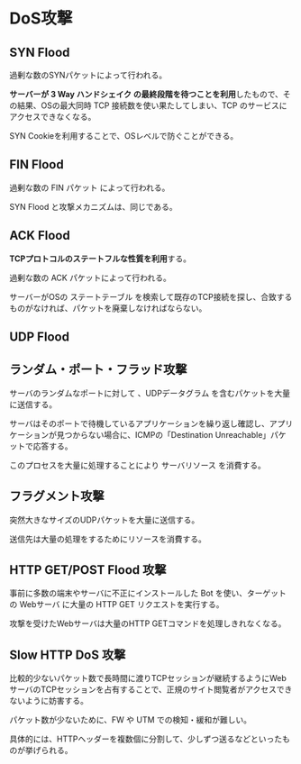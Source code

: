 # DoS攻撃

## SYN Flood

過剰な数のSYNパケットによって行われる。

**サーバーが 3 Way ハンドシェイク の最終段階を待つことを利用**したもので、その結果、OSの最大同時 TCP 接続数を使い果たしてしまい、TCP のサービスにアクセスできなくなる。

SYN Cookieを利用することで、OSレベルで防ぐことができる。

## FIN Flood

過剰な数の FIN パケット によって行われる。

SYN Flood と攻撃メカニズムは、同じである。

## ACK Flood

**TCPプロトコルのステートフルな性質を利用**する。

過剰な数の ACK パケットによって行われる。

サーバーがOSの ステートテーブル を検索して既存のTCP接続を探し、合致するものがなければ、パケットを廃棄しなければならない。

## UDP Flood

## ランダム・ポート・フラッド攻撃

サーバのランダムなポートに対して 、UDPデータグラム を含むパケットを大量に送信する。

サーバはそのポートで待機しているアプリケーションを繰り返し確認し、アプリケーションが見つからない場合に、ICMPの「Destination Unreachable」パケットで応答する。

このプロセスを大量に処理することにより サーバリソース を消費する。

## フラグメント攻撃

突然大きなサイズのUDPパケットを大量に送信する。

送信先は大量の処理をするためにリソースを消費する。

## HTTP GET/POST Flood 攻撃

事前に多数の端末やサーバに不正にインストールした Bot を使い、ターゲットの Webサーバ に大量の HTTP GET リクエストを実行する。

攻撃を受けたWebサーバは大量のHTTP GETコマンドを処理しきれなくなる。

## Slow HTTP DoS 攻撃

比較的少ないパケット数で長時間に渡りTCPセッションが継続するようにWebサーバのTCPセッションを占有することで、正規のサイト閲覧者がアクセスできないように妨害する。

パケット数が少ないために、FW や UTM での検知・緩和が難しい。

具体的には、HTTPヘッダーを複数個に分割して、少しずつ送るなどといったものが挙げられる。
